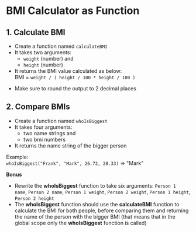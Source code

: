 # BMI Calculator as Function
## 1. Calculate BMI
- Create a function named `calculateBMI`
- It takes two arguments:
  - `weight` (number) and
  - `height` (number)
- It returns the BMI value calculated as below:   
BMI = `weight / ( height / 100 * height / 100 )`
* Make sure to round the output to 2 decimal places

## 2. Compare BMIs
- Create a function named `whoIsBiggest`
- It takes four arguments:
  - two name strings and
  - two bmi numbers
- It returns the name string of the bigger person  

Example:  
`whoIsBiggest("Frank", "Mark", 26.72, 28.33)` => "Mark"

**Bonus**

- Rewrite the **whoIsBiggest** function to take six arguments: `Person 1 name`, `Person 2 name`, `Person 1 weight`, `Person 2 weight`, `Person 1 height`, `Person 2 height`
- The **whoIsBiggest** function should use the **calculateBMI** function to calculate the BMI for both people, before comparing them and returning the name of the person with the bigger BMI (that means that in the global scope only the **whoIsBiggest** function is called)